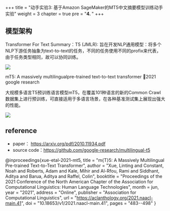 +++
title = "动手实验3: 基于Amazon SageMaker的MT5中文摘要模型训练动手实验"
weight = 3
chapter = true
pre = "<b>4. </b>"
+++

## 模型架构

Transformer For Text Summary：T5 (JMLR): 旨在开发NLP通用模型：将多个NLP下游任务抽象为text-to-text的任务，不同的任务使用不同的profix来代表，由于任务类型相同，故可以协同训练。

![](./pics/04MT5/1.png)

mT5: A massively multilingualpre-trained text-to-text transformer 2021 google research 

大规模多语言T5预训练语言模型mT5，在覆盖101种语言的新的Common Crawl数据集上进行预训练，可直接适用于多语言场景，在各种基准测试集上展现出强大的性能。

![](./pics/04MT5/2.png)


## reference

* paper： https://arxiv.org/pdf/2010.11934.pdf
* source code：https://github.com/google-research/multilingual-t5 

@inproceedings{xue-etal-2021-mt5,
    title = "m{T}5: A Massively Multilingual Pre-trained Text-to-Text Transformer",
    author = "Xue, Linting  and
      Constant, Noah  and
      Roberts, Adam  and
      Kale, Mihir  and
      Al-Rfou, Rami  and
      Siddhant, Aditya  and
      Barua, Aditya  and
      Raffel, Colin",
    booktitle = "Proceedings of the 2021 Conference of the North American Chapter of the Association for Computational Linguistics: Human Language Technologies",
    month = jun,
    year = "2021",
    address = "Online",
    publisher = "Association for Computational Linguistics",
    url = "https://aclanthology.org/2021.naacl-main.41",
    doi = "10.18653/v1/2021.naacl-main.41",
    pages = "483--498"
}


